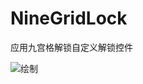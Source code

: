 # NineGridLock
应用九宫格解锁自定义解锁控件


![绘制](http://bmob-cdn-7568.b0.upaiyun.com/2017/01/20/890816e640ebfa068097b20879a55122.gif)

